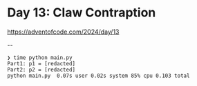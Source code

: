 # Day 13: Claw Contraption

https://adventofcode.com/2024/day/13

--

```
❯ time python main.py
Part1: p1 = [redacted]
Part2: p2 = [redacted]
python main.py  0.07s user 0.02s system 85% cpu 0.103 total
```
